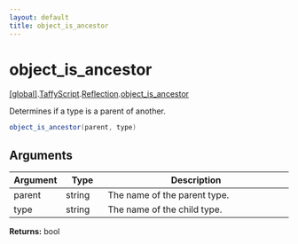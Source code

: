 ```yaml
---
layout: default
title: object_is_ancestor
---
```


# object_is_ancestor

[\[global\]]({{site.baseurl}}/docs/).[TaffyScript]({{site.baseurl}}/docs/TaffyScript/).[Reflection]({{site.baseurl}}/docs/TaffyScript/Reflection/).[object_is_ancestor]({{site.baseurl}}/docs/TaffyScript/Reflection/object_is_ancestor/)

Determines if a type is a parent of another.

```cs
object_is_ancestor(parent, type)
```

## Arguments

<table>
  <col width="15%">
  <col width="15%">
  <thead>
    <tr>
      <th>Argument</th>
      <th>Type</th>
      <th>Description</th>
    </tr>
  </thead>
  <tbody>
    <tr>
      <td>parent</td>
      <td>string</td>
      <td>The name of the parent type.</td>
    </tr>
    <tr>
      <td>type</td>
      <td>string</td>
      <td>The name of the child type.</td>
    </tr>
  </tbody>
</table>

**Returns:** bool
